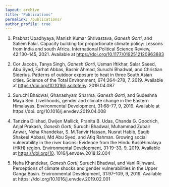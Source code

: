 ```yaml
---
layout: archive
title: "Publications"
permalink: /publications/
author_profile: true
---
```

1. Prabhat Upadhyaya, Manish Kumar Shrivastava, _Ganesh Gorti_, and Saliem Fakir. Capacity building for proportionate climate policy: Lessons from India and south Africa. International Political Science Review, 42:130–145, 2021.
Available at https://doi.org/10.1177/0192512120963883

2. Cor Jacobs, Tanya Singh, _Ganesh Gorti_, Usman Iftikhar, Salar Saeed, Abu Syed, Farhat Abbas, Bashir Ahmad, Suruchi Bhadwal, and Christian Siderius. Patterns of outdoor exposure to heat in three South Asian cities. Science
of the Total Environment, 674:264–278, 7, 2019. Available at https://doi.org/10.1016/j.scitotenv.
2019.04.087

3. Suruchi Bhadwal, Ghanashyam Sharma, _Ganesh Gorti_, and Sudeshna Maya Sen. Livelihoods, gender and climate
change in the Eastern Himalayas. Environmental Development, 31:68–77, 9, 2019. Available at https://doi.
org/10.1016/j.envdev.2019.04.008

4. Tanzina Dilshad, Dwijen Mallick, Pranita B. Udas, Chanda G. Goodrich, Anjal Prakash, _Ganesh Gorti_, Suruchi
Bhadwal, Muhammad Zubair Anwar, Neha Khandekar, S. M.Tanvir Hassan, Nusrat Habib, Saqib Shakeel Abbasi,
Md Abu Syed, and Atiq Rahman. Growing social vulnerability in the river basins: Evidence from the Hindu KushHimalaya (HKH) region. Environmental Development, 31:19–33, 9, 2019. Available at https://doi.org/10.
1016/j.envdev.2018.12.004

5. Neha Khandekar, _Ganesh Gorti_, Suruchi Bhadwal, and Vani Rijhwani. Perceptions of climate shocks and gender
vulnerabilities in the Upper Ganga Basin. Environmental Development, 31:97–109, 9, 2019. Available at https:
//doi.org/10.1016/j.envdev.2019.02.001
